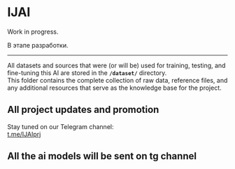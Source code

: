 # IJAI  
Work in progress.  

В этапе разработки.  

---

All datasets and sources that were (or will be) used for training, testing, and fine-tuning this AI are stored in the **`/dataset/`** directory.  
This folder contains the complete collection of raw data, reference files, and any additional resources that serve as the knowledge base for the project.  

## All project updates and promotion  

Stay tuned on our Telegram channel:  
[t.me/IJAIprj](https://t.me/IJAIprj)


## All the ai models will be sent on tg channel
